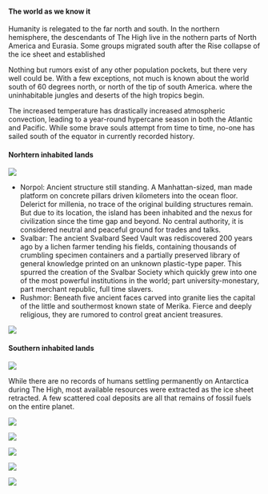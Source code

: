 #### The world as we know it

Humanity is relegated to the far north and south. In the northern hemisphere, the descendants of The High live in the nothern parts of North America and Eurasia. Some groups migrated south after the Rise collapse of the ice sheet and established 

Nothing but rumors exist of any other population pockets, but there very well could be. With a few exceptions, not much is known about the world south of 60 degrees north, or north of the tip of south America. where the uninhabitable jungles and deserts of the high tropics begin.

The increased temperature has drastically increased atmospheric convection, leading to a year-round hypercane season in both the Atlantic and Pacific. While some brave souls attempt from time to time, no-one has sailed south of the equator in currently recorded history.

#### Norhtern inhabited lands

![](https://github.com/jxx/earth-yxk/raw/master/img/worlddreambank.org/DUBIA3.JPG)

* Norpol: Ancient structure still standing. A Manhattan-sized, man made platform on concrete pillars driven kilometers into the ocean floor. Delerict for millenia, no trace of the original building structures remain. But due to its location, the island has been inhabited and the nexus for civilization since the time gap and beyond. No central authority, it is considered neutral and peaceful ground for trades and talks.
* Svalbar: The ancient Svalbard Seed Vault was rediscovered 200 years ago by a lichen farmer tending his fields, containing thousands of crumbling specimen containers and a partially preserved library of general knowledge printed on an unknown plastic-type paper. This spurred the creation of the Svalbar Society which quickly grew into one of the most powerful institutions in the world; part university-monestary, part merchant republic, full time slavers.
* Rushmor: Beneath five ancient faces carved into granite lies the capital of the little and southermost known state of Merika. Fierce and deeply religious, they are rumored to control great ancient treasures.


![](https://github.com/jxx/earth-yxk/raw/master/img/worlddreambank.org/DUBGRNLA.JPG)

#### Southern inhabited lands
![](https://github.com/jxx/earth-yxk/raw/7b0ea7f078240a44597c10ca1b056f7e4f981d49/img/worlddreambank.org/DUBANT.JPG)

While there are no records of humans settling permanently on Antarctica during The High, most available resources were extracted as the ice sheet retracted. A few scattered coal deposits are all that remains of fossil fuels on the entire planet.

![](http://upload.wikimedia.org/wikipedia/commons/e/e0/AntarcticaRockSurface.jpg)

![](https://upload.wikimedia.org/wikipedia/commons/b/b7/AntarcticBedrock.jpg)

![](https://upload.wikimedia.org/wikipedia/commons/d/dc/Antarctica_Without_Ice_Sheet.png)

![](https://upload.wikimedia.org/wikipedia/commons/e/e3/AntarcticBedrock2.jpg)

![](http://e360.yale.edu/images/slideshows/antarctica_map_goddard_large.jpg)
